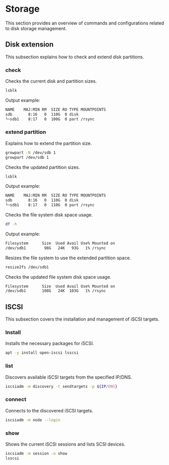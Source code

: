 # Storage
This section provides an overview of commands and configurations related to disk storage management.

## Disk extension
This subsection explains how to check and extend disk partitions.

### check
Checks the current disk and partition sizes.
```sh
lsblk
```
Output example:
```sh
NAME    MAJ:MIN RM  SIZE RO TYPE MOUNTPOINTS
sdb       8:16   0  110G  0 disk
└─sdb1    8:17   0  100G  0 part /rsync
```

### extend partition
Explains how to extend the partition size.
```sh
growpart -N /dev/sdb 1
growpart /dev/sdb 1
```
Checks the updated partition sizes.
```sh
lsblk
```
Output example:
```sh
NAME    MAJ:MIN RM  SIZE RO TYPE MOUNTPOINTS
sdb       8:16   0  110G  0 disk
└─sdb1    8:17   0  110G  0 part /rsync
```
Checks the file system disk space usage.
```sh
df -h
```
Output example:
```sh
Filesystem      Size  Used Avail Use% Mounted on
/dev/sdb1        98G   24K   93G   1% /rsync
```
Resizes the file system to use the extended partition space.
```sh
resize2fs /dev/sdb1
```
Checks the updated file system disk space usage.
```sh
Filesystem      Size  Used Avail Use% Mounted on
/dev/sdb1       108G   24K  103G   1% /rsync
```

## ISCSI
This subsection covers the installation and management of iSCSI targets.

### Install
Installs the necessary packages for iSCSI.
```sh
apt -y install open-iscsi lsscsi
```

### list
Discovers available iSCSI targets from the specified IP/DNS.
```sh
iscsiadm -m discovery -t sendtargets -p ${IP/DNS}
```

### connect
Connects to the discovered iSCSI targets.
```sh
iscsiadm -m node --login
```

### show
Shows the current iSCSI sessions and lists SCSI devices.
```sh
iscsiadm -m session -o show
lsscsi
```
